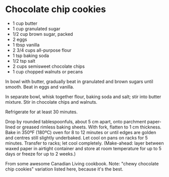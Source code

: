 # Chocolate chip cookies

- 1 cup butter
- 1 cup granulated sugar
- 1/2 cup brown sugar, packed
- 2 eggs
- 1 tbsp vanilla
- 2 3/4 cups all-purpose flour
- 1 tsp baking soda
- 1/2 tsp salt
- 2 cups semisweet chocolate chips
- 1 cup chopped walnuts or pecans

In bowl with butter, gradually beat in granulated and brown sugars until smooth. Beat in eggs and vanilla.

In separate bowl, whisk together flour, baking soda and salt; stir into butter mixture. Stir in chocolate chips and walnuts.

Refrigerate for at least 30 minutes.

Drop by rounded tablespoonfuls, about 5 cm apart, onto parchment paper-lined or greased rimless baking sheets. With fork, flatten to 1 cm thickness. Bake in 350ºF (180ºC) oven for 8 to 12 minutes or until edges are golden and centres still slightly underbaked. Let cool on pans on racks for 5 minutes. Transfer to racks; let cool completely. (Make-ahead: layer between waxed paper in airtight container and store at room temperature for up to 5 days or freeze for up to 2 weeks.)


From some awesome Canadian Living cookbook. Note: "chewy chocolate chip cookies" variation listed here, because it's the best.
